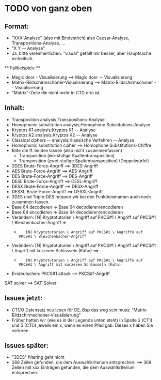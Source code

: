# TODO von ganz oben

## Format: 

- "XXX-Analyse"  (also mit Bindestrich) also Caesar-Analyse, Transpositions-Analyse, ...
- "X Y -- Analyse"
- Ja, bitte vereinheitlichen. "visual" gefällt mir besser, aber Hauptsache einheitlich.

** Fallbeispiele **

- Magic door - Visualisierung ==> Magic door -- Visualisierung
- Matrix-Bildschirmschoner-Visualisierung ==> Matrix-Bildschirmschoner -- Visualisierung
- "Matrix"-Zeile die nicht mehr in CTO drin ist


## Inhalt:

- Transposition analysis;Transpositions-Analyse
- Homophonic substitution analysis;Homophone Substitutions-Analyse
- Kryptos K1 analysis;Kryptos K1 -- Analyse
- Kryptos K2 analysis;Kryptos K2 -- Analyse
- Classical ciphers -- analysis;Klassische Verfahren -- Analyse
- Homophonic substitution cipher ==> Homophone Substitutions-Chiffre
- Bitte die ff. beiden lassen (also nicht zusammenfassen)
    - Transposition (ein-stufige Spaltentransposition)
    - Transposition (zwei-stufige Spaltentransposition) (Doppelwürfel)
- 3DES Brute-Force-Angriff ==> 3DES-Angriff
- AES Brute-Force-Angriff ==> AES-Angriff
- DES Brute-Force-Angriff ==> DES-Angriff
- DESL Brute-Force-Angriff ==> DESL-Angriff
- DESX Brute-Force-Angriff ==> DESX-Angriff
- DESXL Brute-Force-Angriff ==> DESXL-Angriff
- 3DES und Triple-DES müssen wir bei den Funktionsnamen auch noch zusammen fassen.
- Base 64 decodieren => Base 64 decodieren/encodieren
- Base 64 encodieren => Base 64 decodieren/encodieren
- Verändern: [N] Kryptotutorien \ Angriff auf PKCS#1 \ Angriff auf PKCS#1 \ Bleichenbacher-Angriff =>
    -        [N] Kryptotutorien \ Angriff auf PKCS#1 \ Angriffe auf PKCS#1 \ Bleichenbacher-Angriff
- Verändern: [N] Kryptotutorien \ Angriff auf PKCS#1 \ Angriff auf PKCS#1 \ Angriff mit kürzeren Schlüsseln (Kühn) ==>
    -        [N] Kryptotutorien \ Angriff auf PKCS#1 \ Angriffe auf PKCS#1 \ Angriff mit kürzeren Schlüsseln (Kühn)   
- Eindeutschen: PKCS#1 attack  -->  PKCS#1-Angriff

SAT solver  ==>  SAT-Solver


## Issues jetzt:

- CT1/O Datensatz neu lesen für DE. Bsp das weg sein muss: "Matrix-Bildschirmschoner-Visualisierung"
- Früher hatten wir (wie es in der Legende unten steht) in Spalte 2
(CT1) und 5 (CTO) jeweils ein x, wenn es einen Pfad gab. Dieses x haben
Sie verloren.

## Issues später:

- "3DES" filtering geht nicht
- 368 Zeilen gefunden, die dem Auswahlkriterium entsprechen. ==> 368 Zeilen mit xxx Einträgen gefunden, die dem Auswahlkriterium entsprechen.

